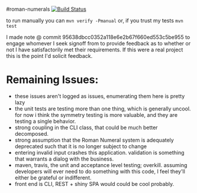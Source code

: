 #roman-numerals [![Build Status](https://travis-ci.org/matyb/roman-numerals.png?branch=master)](https://travis-ci.org/matyb/roman-numerals)

to run manually you can
```mvn verify -Pmanual```
or, if you trust my tests
```mvn test```

I made note @ commit 95638dbcc0352a118e6e2b67f660ed553c5be955 to engage whomever I seek signoff from to provide feedback as to whether or not I have satisfactorily met their requirements. If this were a real project this is the point I'd solicit feedback.

Remaining Issues:
=================
* these issues aren't logged as issues, enumerating them here is pretty lazy
* the unit tests are testing more than one thing, which is generally uncool. for now i think the symmetry testing is more valuable, and they are testing a single behavior.
* strong coupling in the CLI class, that could be much better decomposed.
* strong assumption that the Roman Numeral system is adequately deprecated such that it is no longer subject to change
* entering invalid input crashes this application. validation is something that warrants a dialog with the business.
* maven, travis, the unit and acceptance level testing; overkill. assuming developers will ever need to do something with this code, I feel they'll either be grateful or indifferent.
* front end is CLI, REST + shiny SPA would could be cool probably. 
